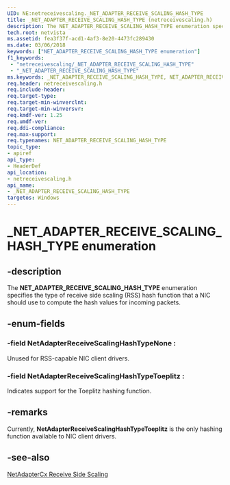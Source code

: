 ```yaml
---
UID: NE:netreceivescaling._NET_ADAPTER_RECEIVE_SCALING_HASH_TYPE
title: _NET_ADAPTER_RECEIVE_SCALING_HASH_TYPE (netreceivescaling.h)
description: The NET_ADAPTER_RECEIVE_SCALING_HASH_TYPE enumeration specifies the type of receive side scaling (RSS) hash function that a NIC should use to compute the hash values for incoming packets.
tech.root: netvista
ms.assetid: fea3f37f-acd1-4af3-8e20-4473fc289430
ms.date: 03/06/2018
keywords: ["NET_ADAPTER_RECEIVE_SCALING_HASH_TYPE enumeration"]
f1_keywords:
 - "netreceivescaling/_NET_ADAPTER_RECEIVE_SCALING_HASH_TYPE"
 - "_NET_ADAPTER_RECEIVE_SCALING_HASH_TYPE"
ms.keywords: _NET_ADAPTER_RECEIVE_SCALING_HASH_TYPE, NET_ADAPTER_RECEIVE_SCALING_HASH_TYPE, 
req.header: netreceivescaling.h
req.include-header:
req.target-type:
req.target-min-winverclnt:
req.target-min-winversvr:
req.kmdf-ver: 1.25
req.umdf-ver:
req.ddi-compliance:
req.max-support:
req.typenames: NET_ADAPTER_RECEIVE_SCALING_HASH_TYPE
topic_type: 
- apiref
api_type: 
- HeaderDef
api_location:
- netreceivescaling.h
api_name: 
- _NET_ADAPTER_RECEIVE_SCALING_HASH_TYPE
targetos: Windows
---
```


# _NET_ADAPTER_RECEIVE_SCALING_HASH_TYPE enumeration

## -description


The **NET_ADAPTER_RECEIVE_SCALING_HASH_TYPE** enumeration specifies the type of receive side scaling (RSS) hash function that a NIC should use to compute the hash values for incoming packets.

## -enum-fields

### -field NetAdapterReceiveScalingHashTypeNone : 
Unused for RSS-capable NIC client drivers.

### -field NetAdapterReceiveScalingHashTypeToeplitz : 
Indicates support for the Toeplitz hashing function.

## -remarks
Currently, **NetAdapterReceiveScalingHashTypeToeplitz** is the only hashing function available to NIC client drivers.



## -see-also

[NetAdapterCx Receive Side Scaling](https://docs.microsoft.com/windows-hardware/drivers/netcx/netadaptercx-receive-side-scaling-rss-)
